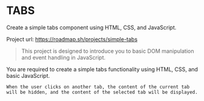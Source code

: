 # TABS
Create a simple tabs component using HTML, CSS, and JavaScript.  

Project url:
https://roadmap.sh/projects/simple-tabs


> This project is designed to introduce you to basic DOM manipulation and event handling in JavaScript.


You are required to create a simple tabs functionality using HTML, CSS, and basic JavaScript. 

``` The page will have four tabs, with the first tab being active by default. 
When the user clicks on another tab, the content of the current tab will be hidden, and the content of the selected tab will be displayed.